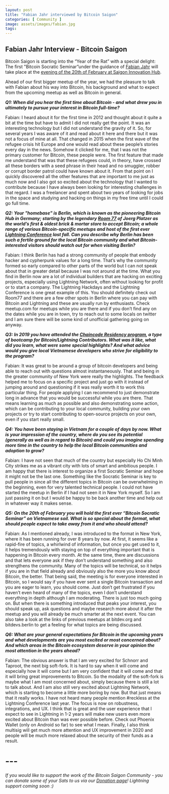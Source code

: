 ```yaml
---
layout: post
title: "Fabian Jahr interviewed by Bitcoin Saigon"
categories: [ Community ]
image: assets/images/fabian.jpg
tags: 
---
```

## **Fabian Jahr Interview - Bitcoin Saigon**

Bitcoin Saigon is starting into the “Year of the Rat” with a special delight: The first "Bitcoin Socratic Seminar”under the guidance of [Fabian Jahr](http://www.twitter.com/fjahr "Fabian Jahr") will take place at the [evening of the 20th of February at Saigon Innovation Hub](https://www.meetup.com/Bitcoin-Saigon-Meetup/events/268085544/ "evening of the 20th of February at Saigon Innovation Hub").

Ahead of our first bigger meetup of the year, we had the pleasure to talk with Fabian about his way into Bitcoin, his background and what to expect from the upcoming meetup as well as Bitcoin in general.

***Q1: When did you hear the first time about Bitcoin - and what drew you in ultimately to pursue your interest in Bitcoin full-time?***

Fabian:
I heard about it for the first time in 2012 and thought about it quite a bit at the time but have to admit I did not really get the point. It was an interesting technology but I did not understand the gravity of it. So, for several years I was aware of it and read about it here and there but it was not a focus of mine at all. That changed in 2015 when the first wave of the refugee crisis hit Europe and one would read about these people’s stories every day in the news. Somehow it clicked for
me, that I was not the primary customer for Bitcoin, these people were. The first feature that made me understand that was that these refugees could, in theory, have crossed all these borders with a seed phrase in their head and no smuggler, robber or corrupt border patrol could have known about it. From that point on I quickly discovered all the other features that are important to me just as much now and I also got so excited about the technology that I wanted to contribute because I
have always been looking for interesting challenges in that regard. I was a freelancer and spent about two years of looking for jobs in the space and studying and hacking on things in my free time until I could go full time.

***Q2: Your "homebase" is Berlin, which is known as the pioneering Bitcoin Hub in Germany; starting by the legendary [Room 77](http://www.room77.de/ "Room 77") of Joerg Platzer as the world’s first & oldest brick & mortar store to accept Bitcoin; a whole range of various Bitcoin-specific meetups and host of the first ever [Lightning Conference](https://www.thelightningconference.com/ "Lightning Conference") last fall. Can you describe why Berlin has been such a fertile
ground for the local Bitcoin community and what Bitcoin-interested visitors should watch out for when visiting Berlin?***

Fabian: 
I think Berlin has had a strong community of people that embody hacker and cypherpunk values for a long time. That’s why the community formed so early compared to other parts of the world but I can not speak about that in greater detail because I was not around at the time. What you find in Berlin now are a lot of individual builders that are hacking on exciting projects, especially using Lightning Network, often without looking for profit or to start a company. The Lightning Hackdays and
the Lightning Conference is one great example of this. You should definitely check out Room77 and there are a few other spots in Berlin where you can pay with Bitcoin and Lightning and these are usually run by enthusiasts. Check meetup.com for meetups while you are there and if you don’t find any on the dates while you are in town, try to reach out to some locals on twitter and I am sure there will be some kind of unofficial gathering going on anyway.

***Q3: In 2019 you have attended the [Chaincode Residency program](https://residency.chaincode.com/ "Chaincode Residency program"), a type of bootcamp for Bitcoin/Lightning Contributors. What was it like, what did you learn, what were some special highlights? And what advice would you give local Vietnamese developers who strive for eligibility to the program?***

Fabian: 
It was great to be around a group of bitcoin developers and being able to reach out with questions almost instantaneously. That and being in the greater community of New York were really the highlights. The feedback helped me to focus on a specific project and just go with it instead of jumping around and questioning if it was really worth it to work this particular thing. For people applying I can recommend to just demonstrate long in advance that you would be successful while you are
there. That means learning as much as possible and also demonstrating some action, which can be contributing to your local community, building your own projects or try to start contributing to open-source projects on your own, even if you start really small. 

***Q4: You have been staying in Vietnam for a couple of days by now. What is your impression of the country, where do you see its potential (generally as well as in regard to Bitcoin) and could you imagine spending more time in the country to help the local Bitcoin communities and adoption to grow?***

Fabian: 
I have not seen that much of the country but especially Ho Chi Minh City strikes me as a vibrant city with lots of smart and ambitious people. I am happy that there is interest to organize a first Socratic Seminar and hope it might not be the last one. Something like the Socratic Seminar is key to pull people in since all the different topics in Bitcoin can be overwhelming in the beginning, even for very talented technical people. I could not have started the meetup in Berlin
if I had not seen it in New York myself. So I am just passing it on but I would be happy to be back another time and help out in whatever way it makes sense.

***Q5: On the 20th of February you will hold the first ever “Bitcoin Socratic Seminar” on Vietnamese soil. What is so special about the format, what should people expect to take away from it and who should attend?***

Fabian: 
As I mentioned already, I was introduced to the format in New York, where it has been running for over 8 years by now. At first, it seems like a rapid-fire of topics, a whirlwind of information, but once you get used to it, it helps tremendously with staying on top of everything important that is happening in Bitcoin every month. At the same time, there are discussions and that lets everyone ask if they don’t understand something and also strengthens the community. Many of the topics
will be technical, so it helps if you are in that field already and obviously also the more you know about Bitcoin, the better. That being said, the meeting is for everyone interested in Bitcoin, so I would say if you have ever sent a single Bitcoin transaction and you are eager to learn, you should come. Just don’t get frustrated if you haven’t even heard of many of the topics, even I don’t understand everything in depth although I am moderating. There is just too much going on.
But when there is something introduced that peaks your interest, you should speak up, ask questions and maybe research more about it after the meetup and you will already be much smarter at the next event. You can also take a look at the links of previous meetups at bitdev.org and bitdevs.berlin to get a feeling for what topics are being discussed.

***Q6: What are your general expectations for Bitcoin in the upcoming years and what developments are you most excited or most concerned about? And which areas in the Bitcoin ecosystem deserve in your opinion the most attention in the years ahead?***

Fabian: 
The obvious answer is that I am very excited for Schnorr and Taproot, the next big soft-fork. It is hard to say when it will come and especially how it will come but I am very confident that it will come and that it will bring great improvements to Bitcoin. So the modality of the soft-fork is maybe what I am most concerned about, simply because there is still a lot to talk about. And I am also still very excited about Lightning Network, which is starting to become a little more boring by
now. But that just means that it really works. I have not heard many people mention #reckless at the Lightning Conference last year. The focus is now on robustness, integrations, and UX. I think that is great and the user experience that I expect to see in Lightning in 1-2 years will make new users even more excited about Bitcoin than was ever possible before. Check out Phoenix Wallet (only on Android so far) to see what I mean. Finally, I also think multisig will get much more attention and UX
improvement in 2020 and people will be much more relaxed about the security of their funds as a result.
 
# ---
  
*If you would like to support the work of the Bitcoin Saigon Community - you can donate some of your Sats to us via our [Donation page](http://bitcoinsaigon.org/donate-satoshis "Donation page")! Lightning support coming soon :)*
  
